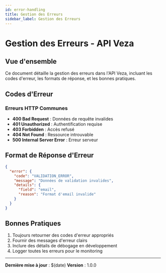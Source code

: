 ```yaml
---
id: error-handling
title: Gestion des Erreurs
sidebar_label: Gestion des Erreurs
---
```


# Gestion des Erreurs - API Veza

## Vue d'ensemble

Ce document détaille la gestion des erreurs dans l'API Veza, incluant les codes d'erreur, les formats de réponse, et les bonnes pratiques.

## Codes d'Erreur

### Erreurs HTTP Communes

- **400 Bad Request** : Données de requête invalides
- **401 Unauthorized** : Authentification requise
- **403 Forbidden** : Accès refusé
- **404 Not Found** : Ressource introuvable
- **500 Internal Server Error** : Erreur serveur

## Format de Réponse d'Erreur

```json
{
  "error": {
    "code": "VALIDATION_ERROR",
    "message": "Données de validation invalides",
    "details": {
      "field": "email",
      "reason": "Format d'email invalide"
    }
  }
}
```

## Bonnes Pratiques

1. Toujours retourner des codes d'erreur appropriés
2. Fournir des messages d'erreur clairs
3. Inclure des détails de débogage en développement
4. Logger toutes les erreurs pour le monitoring

---

**Dernière mise à jour** : $(date)
**Version** : 1.0.0 